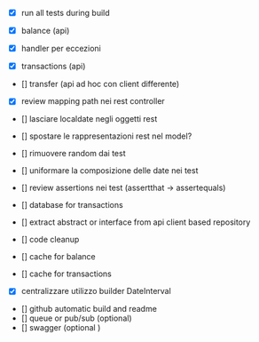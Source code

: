 * [x] run all tests during build 

* [X] balance (api)
* [x] handler per eccezioni
* [x] transactions (api)
* [] transfer (api ad hoc con client differente)

* [x] review mapping path nei rest controller

* [] lasciare localdate negli oggetti rest 
* [] spostare le rappresentazioni rest nel model?
* [] rimuovere random dai test 
* [] uniformare la composizione delle date nei test
* [] review assertions nei test (assertthat -> assertequals)
* [] database for transactions
* [] extract abstract or interface from api client based repository

* [] code cleanup

* [] cache for balance
* [] cache for transactions

* [x] centralizzare utilizzo builder DateInterval

* [] github automatic build and readme
* [] queue or pub/sub (optional)
* [] swagger (optional )

